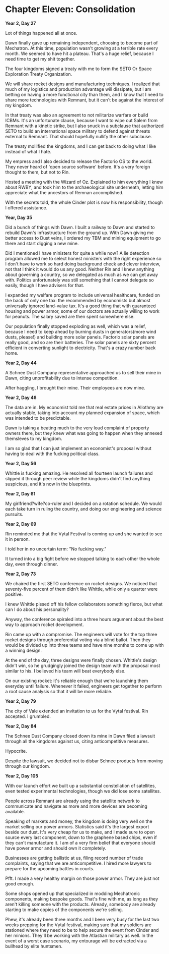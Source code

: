 # Chapter Eleven: Consolidation

**Year 2, Day 27**

Lot of things happened all at once.

Dawn finally gave up remaining independent, choosing to become part of Mechatron. At this time, population wasn't growing at a terrible rate every month. We seemed to have hit a plateau. That's a huge relief, because I need time to get my shit together.

The four kingdoms signed a treaty with me to form the SETO Or Space Exploration Treaty Organization.

We will share rocket designs and manufacturing techniques. I realized that much of my logistics and production advantage will dissipate, but I am betting on having a more functional city than them, and I know that I need to share more technologies with Remnant, but it can't be against the interest of my kingdom.

In that treaty was also an agreement to not militarize warfare or build ICBMs. It's an unfortunate clause, because I want to wipe out Salem from Remnant with a kinetic strike, but I also snuck in a subclause that authorized SETO to build an international space military to defend against threats external to Remnant. That should hopefully nullify the other subclause.

The treaty mollified the kingdoms, and I can get back to doing what I like instead of what I hate.

My empress and I also decided to release the Factorio OS to the world. They never heard of 'open source software' before. It's a very foreign thought to them, but not to Rin.

Hosted a meeting with the Wizard of Oz. Explained to him everything I knew about RWBY, and took him to the archaeological site underneath, letting him appreciate what the ancestors of Remnan accomplished.

With the secrets told, the whole Cinder plot is now his responsibility, though I offered assistance.

**Year, Day 35**

Did a bunch of things with Dawn. I built a railway to Dawn and started to rebuild Dawn's infrastructure from the ground up. With Dawn giving me better access to Dust veins, I ordered my TBM and mining equipment to go there and start digging a new mine.

Did I mentioned I have ministers for quite a while now? A lie detection program allowed me to select honest ministers with the right experience so I don't have to work so hard doing background check and clever interview, not that I think it would do us any good. Neither Rin and I knew anything about governing a country, so we delegated as much as we can get away with. Politics unfortunately was still something that I cannot delegate so easily, though I have advisers for that.

I expanded my welfare program to include universal healthcare, funded on the back of only one tax: the recommended by economists but almost universally ignored land-value tax. It's a good thing that with guaranteed housing and power armor, some of our doctors are actually willing to work for peanuts. The salary saved are then spent somewhere else.

Our population finally stopped exploding as well, which was a relief, because I need to keep ahead by burning dusts in generators(more wind dusts, please!) and building more solar panels. Factorio solar panels are really good, and so are their batteries. The solar panels are sixty percent efficient in converting sunlight to electricity. That's a crazy number back home.

**Year 2, Day 44**

A Schnee Dust Company representative approached us to sell their mine in Dawn, citing unprofitability due to intense competition.

After haggling, I brought their mine. Their employees are now mine.

**Year 2, Day 46**

The data are in. My economist told me that real estate prices in Allothmy are actually stable, taking into account my planned expansion of space, which was intended to be predictable.

Dawn is taking a beating much to the very loud complaint of property owners there, but they knew what was going to happen when they annexed themsleves to my kingdom.

I am so glad that I can just implement an economist's proposal without having to deal with the fucking political class.

**Year 2, Day 56**

Whittle is fucking amazing. He resolved all fourteen launch failures and slipped it through peer review while the kingdoms didn't find anything suspicious, and it's now in the blueprints.

**Year 2, Day 61**

My girlfriend?wife?co-ruler and I decided on a rotation schedule. We would each take turn in ruling the country, and doing our engineering and science pursuits.

**Year 2, Day 69**

Rin reminded me that the Vytal Festival is coming up and she wanted to see it in person.

I told her in no uncertain term: "No fucking way."

It turned into a big fight before we stopped talking to each other the whole day, even through dinner.

**Year 2, Day 73**

We chaired the first SETO conference on rocket designs. We noticed that seventy-five percent of them didn't like Whittle, while only a quarter were positive.

I knew Whittle pissed off his fellow collaborators something fierce, but what can I do about his personality?

Anyway, the conference spiraled into a three hours argument about the best way to approach rocket development.

Rin came up with a compromise. The engineers will vote for the top three rocket designs through preferential voting via a blind ballot. Then they would be divided up into three teams and have nine months to come up with a winning design.

At the end of the day, three designs were finally chosen. Whittle's design didn't win, so he grudgingly joined the design team with the proposal most similar to his. I believed his team will beat everybody else.

On our existing rocket: it's reliable enough that we're launching them everyday until failure. Whenever it failed, engineers get together to perform a root cause analysis so that it will be more reliable.

**Year 2, Day 79**

The city of Vale extended an invitation to us for the Vytal festival. Rin accepted. I grumbled.

**Year 2, Day 84**

The Schnee Dust Company closed down its mine in Dawn filed a lawsuit through all the kingdoms against us, citing anticompetitive measures.

Hypocrite.

Despite the lawsuit, we decided not to disbar Schnee products from moving through our kingdom.

**Year 2, Day 105**

With our launch effort we built up a substantial constellation of satellites, even tested experimental technologies, though we did lose some satellites.

People across Remnant are already using the satellite network to communicate and navigate as more and more devices are becoming available.

Speaking of markets and money, the kingdom is doing very well on the market selling our power armors. Statistics said it's the largest export beside our dust. It's very cheap for us to make, and I made sure to open source every last component, down to the graphene based chips, even if they can't manufacture it. I am of a very firm belief that everyone should have power armor and should own it completely.

Businesses are getting ballistic at us, filing record number of trade complaints, saying that we are anticompetitive. I hired more lawyers to prepare for the upcoming battles in courts.

Pfft. I made a very healthy margin on those power armor. They are just not good enough.

Some shops opened up that specialized in modding Mechatronic components, making bespoke goods. That's fine with me, as long as they aren't killing someone with the products. Already, somebody are already starting to make copies of the components we're selling.

Phew, it's already been three months and I been very busy for the last two weeks prepping for the Vytal festival, making sure that my soldiers are stationed where they need to be to help secure the event from Cinder and her minions. They'll be working with the Atlastian military as well. In the event of a worst case scenario, my entourage will be extracted via a bullhead by elite huntsmen.
